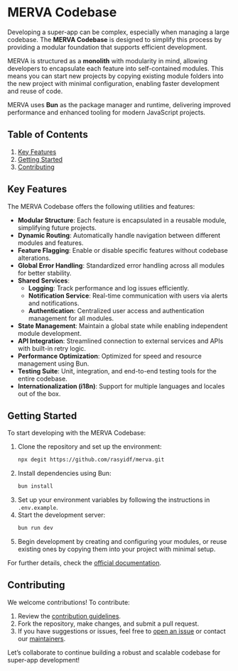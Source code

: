 # MERVA Codebase

Developing a super-app can be complex, especially when managing a large codebase. The **MERVA Codebase** is designed to simplify this process by providing a modular foundation that supports efficient development. 

MERVA is structured as a **monolith** with modularity in mind, allowing developers to encapsulate each feature into self-contained modules. This means you can start new projects by copying existing module folders into the new project with minimal configuration, enabling faster development and reuse of code.

MERVA uses **Bun** as the package manager and runtime, delivering improved performance and enhanced tooling for modern JavaScript projects.

## Table of Contents

1. [Key Features](#key-features)
2. [Getting Started](#getting-started)
3. [Contributing](#contributing)

## Key Features <a name="key-features"></a>

The MERVA Codebase offers the following utilities and features:

- **Modular Structure**: Each feature is encapsulated in a reusable module, simplifying future projects.
- **Dynamic Routing**: Automatically handle navigation between different modules and features.
- **Feature Flagging**: Enable or disable specific features without codebase alterations.
- **Global Error Handling**: Standardized error handling across all modules for better stability.
- **Shared Services**:
  - **Logging**: Track performance and log issues efficiently.
  - **Notification Service**: Real-time communication with users via alerts and notifications.
  - **Authentication**: Centralized user access and authentication management for all modules.
- **State Management**: Maintain a global state while enabling independent module development.
- **API Integration**: Streamlined connection to external services and APIs with built-in retry logic.
- **Performance Optimization**: Optimized for speed and resource management using Bun.
- **Testing Suite**: Unit, integration, and end-to-end testing tools for the entire codebase.
- **Internationalization (i18n)**: Support for multiple languages and locales out of the box.

## Getting Started <a name="getting-started"></a>

To start developing with the MERVA Codebase:

1. Clone the repository and set up the environment:
   ```bash
   npx degit https://github.com/rasyidf/merva.git
   ```
2. Install dependencies using Bun:
   ```bash
   bun install
   ```
3. Set up your environment variables by following the instructions in `.env.example`.
4. Start the development server:
   ```bash
   bun run dev
   ```
5. Begin development by creating and configuring your modules, or reuse existing ones by copying them into your project with minimal setup.

For further details, check the [official documentation](#).

## Contributing <a name="contributing"></a>

We welcome contributions! To contribute:

1. Review the [contribution guidelines](#).
2. Fork the repository, make changes, and submit a pull request.
3. If you have suggestions or issues, feel free to [open an issue](#) or contact our [maintainers](#).

Let’s collaborate to continue building a robust and scalable codebase for super-app development!
 
